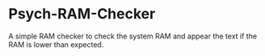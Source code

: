 # Psych-RAM-Checker
A simple RAM checker to check the system RAM and appear the text if the RAM is lower than expected.
